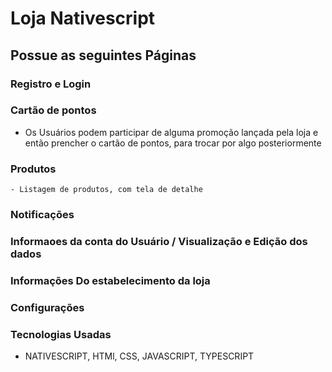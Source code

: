 # Loja Nativescript

## Possue as seguintes Páginas
### Registro e Login

### Cartão de pontos
  - Os Usuários podem participar de alguma promoção lançada pela loja e então prencher o cartão de pontos, para trocar por algo posteriormente
### Produtos
    - Listagem de produtos, com tela de detalhe
### Notificações
### Informaoes da conta do Usuário / Visualização e Edição dos dados
### Informações Do estabelecimento da loja
### Configurações


### Tecnologias Usadas
  - NATIVESCRIPT, HTMl, CSS, JAVASCRIPT, TYPESCRIPT
